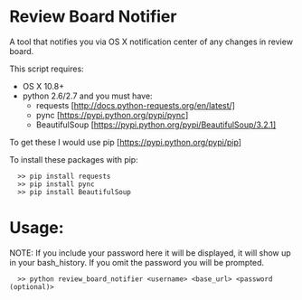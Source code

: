 Review Board Notifier
=====================

A tool that notifies you via OS X notification center of any changes in review board.


This script requires:

  - OS X 10.8+
  - python 2.6/2.7 and you must have:
    - requests [http://docs.python-requests.org/en/latest/]
    - pync [https://pypi.python.org/pypi/pync]
    - BeautifulSoup [https://pypi.python.org/pypi/BeautifulSoup/3.2.1]

To get these I would use pip [https://pypi.python.org/pypi/pip]

To install these packages with pip:

      >> pip install requests
      >> pip install pync
      >> pip install BeautifulSoup

Usage:
=======

  NOTE:  If you include your password here it will be displayed, it will show
  up in your bash_history.  If you omit the password you will be prompted.

      >> python review_board_notifier <username> <base_url> <password (optional)>
